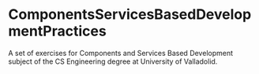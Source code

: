 # ComponentsServicesBasedDevelopmentPractices
A set of exercises for Components and Services Based Development subject of the CS Engineering degree at University of Valladolid.
